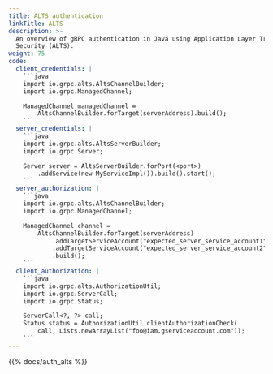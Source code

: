 ```yaml
---
title: ALTS authentication
linkTitle: ALTS
description: >-
  An overview of gRPC authentication in Java using Application Layer Transport
  Security (ALTS).
weight: 75
code:
  client_credentials: |
    ```java
    import io.grpc.alts.AltsChannelBuilder;
    import io.grpc.ManagedChannel;

    ManagedChannel managedChannel =
        AltsChannelBuilder.forTarget(serverAddress).build();
    ```
  server_credentials: |
    ```java
    import io.grpc.alts.AltsServerBuilder;
    import io.grpc.Server;

    Server server = AltsServerBuilder.forPort(<port>)
        .addService(new MyServiceImpl()).build().start();
    ```
  server_authorization: |
    ```java
    import io.grpc.alts.AltsChannelBuilder;
    import io.grpc.ManagedChannel;

    ManagedChannel channel =
        AltsChannelBuilder.forTarget(serverAddress)
            .addTargetServiceAccount("expected_server_service_account1")
            .addTargetServiceAccount("expected_server_service_account2")
            .build();
    ```
  client_authorization: |
    ```java
    import io.grpc.alts.AuthorizationUtil;
    import io.grpc.ServerCall;
    import io.grpc.Status;

    ServerCall<?, ?> call;
    Status status = AuthorizationUtil.clientAuthorizationCheck(
        call, Lists.newArrayList("foo@iam.gserviceaccount.com"));
    ```
---
```


{{% docs/auth_alts %}}
